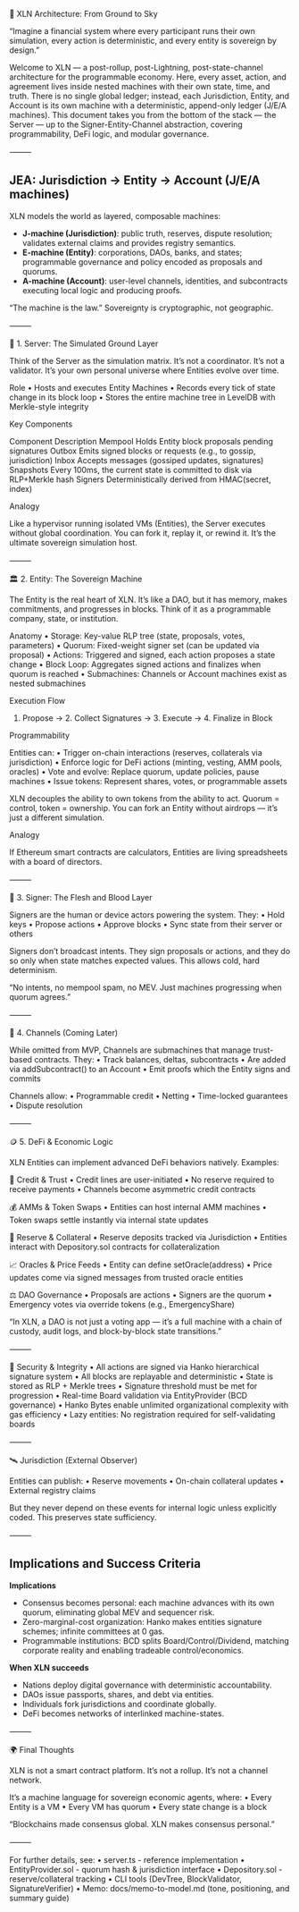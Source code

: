 🧠 XLN Architecture: From Ground to Sky

“Imagine a financial system where every participant runs their own simulation, every action is deterministic, and every entity is sovereign by design.”

Welcome to XLN — a post-rollup, post-Lightning, post-state-channel architecture for the programmable economy. Here, every asset, action, and agreement lives inside nested machines with their own state, time, and truth. There is no single global ledger; instead, each Jurisdiction, Entity, and Account is its own machine with a deterministic, append-only ledger (J/E/A machines). This document takes you from the bottom of the stack — the Server — up to the Signer-Entity-Channel abstraction, covering programmability, DeFi logic, and modular governance.

⸻

## JEA: Jurisdiction → Entity → Account (J/E/A machines)

XLN models the world as layered, composable machines:

- **J-machine (Jurisdiction)**: public truth, reserves, dispute resolution; validates external claims and provides registry semantics.
- **E-machine (Entity)**: corporations, DAOs, banks, and states; programmable governance and policy encoded as proposals and quorums.
- **A-machine (Account)**: user-level channels, identities, and subcontracts executing local logic and producing proofs.

“The machine is the law.” Sovereignty is cryptographic, not geographic.

⸻

🧱 1. Server: The Simulated Ground Layer

Think of the Server as the simulation matrix. It’s not a coordinator. It’s not a validator. It’s your own personal universe where Entities evolve over time.

Role
	•	Hosts and executes Entity Machines
	•	Records every tick of state change in its block loop
	•	Stores the entire machine tree in LevelDB with Merkle-style integrity

Key Components

Component	Description
Mempool	Holds Entity block proposals pending signatures
Outbox	Emits signed blocks or requests (e.g., to gossip, jurisdiction)
Inbox	Accepts messages (gossiped updates, signatures)
Snapshots	Every 100ms, the current state is committed to disk via RLP+Merkle hash
Signers	Deterministically derived from HMAC(secret, index)

Analogy

Like a hypervisor running isolated VMs (Entities), the Server executes without global coordination. You can fork it, replay it, or rewind it. It’s the ultimate sovereign simulation host.

⸻

🏛️ 2. Entity: The Sovereign Machine

The Entity is the real heart of XLN. It’s like a DAO, but it has memory, makes commitments, and progresses in blocks. Think of it as a programmable company, state, or institution.

Anatomy
	•	Storage: Key-value RLP tree (state, proposals, votes, parameters)
	•	Quorum: Fixed-weight signer set (can be updated via proposal)
	•	Actions: Triggered and signed, each action proposes a state change
	•	Block Loop: Aggregates signed actions and finalizes when quorum is reached
	•	Submachines: Channels or Account machines exist as nested submachines

Execution Flow

1. Propose → 2. Collect Signatures → 3. Execute → 4. Finalize in Block

Programmability

Entities can:
	•	Trigger on-chain interactions (reserves, collaterals via jurisdiction)
	•	Enforce logic for DeFi actions (minting, vesting, AMM pools, oracles)
	•	Vote and evolve: Replace quorum, update policies, pause machines
	•	Issue tokens: Represent shares, votes, or programmable assets

XLN decouples the ability to own tokens from the ability to act. Quorum = control, token = ownership. You can fork an Entity without airdrops — it’s just a different simulation.

Analogy

If Ethereum smart contracts are calculators, Entities are living spreadsheets with a board of directors.

⸻

👥 3. Signer: The Flesh and Blood Layer

Signers are the human or device actors powering the system. They:
	•	Hold keys
	•	Propose actions
	•	Approve blocks
	•	Sync state from their server or others

Signers don’t broadcast intents. They sign proposals or actions, and they do so only when state matches expected values. This allows cold, hard determinism.

“No intents, no mempool spam, no MEV. Just machines progressing when quorum agrees.”

⸻

🔄 4. Channels (Coming Later)

While omitted from MVP, Channels are submachines that manage trust-based contracts. They:
	•	Track balances, deltas, subcontracts
	•	Are added via addSubcontract() to an Account
	•	Emit proofs which the Entity signs and commits

Channels allow:
	•	Programmable credit
	•	Netting
	•	Time-locked guarantees
	•	Dispute resolution

⸻

🪙 5. DeFi & Economic Logic

XLN Entities can implement advanced DeFi behaviors natively. Examples:

🔐 Credit & Trust
	•	Credit lines are user-initiated
	•	No reserve required to receive payments
	•	Channels become asymmetric credit contracts

💰 AMMs & Token Swaps
	•	Entities can host internal AMM machines
	•	Token swaps settle instantly via internal state updates

🏦 Reserve & Collateral
	•	Reserve deposits tracked via Jurisdiction
	•	Entities interact with Depository.sol contracts for collateralization

📈 Oracles & Price Feeds
	•	Entity can define setOracle(address)
	•	Price updates come via signed messages from trusted oracle entities

⚖️ DAO Governance
	•	Proposals are actions
	•	Signers are the quorum
	•	Emergency votes via override tokens (e.g., EmergencyShare)

“In XLN, a DAO is not just a voting app — it’s a full machine with a chain of custody, audit logs, and block-by-block state transitions.”

⸻

🔐 Security & Integrity
	•	All actions are signed via Hanko hierarchical signature system
	•	All blocks are replayable and deterministic
	•	State is stored as RLP + Merkle trees
	•	Signature threshold must be met for progression
	•	Real-time Board validation via EntityProvider (BCD governance)
	•	Hanko Bytes enable unlimited organizational complexity with gas efficiency
	•	Lazy entities: No registration required for self-validating boards

⸻

🛰️ Jurisdiction (External Observer)

Entities can publish:
	•	Reserve movements
	•	On-chain collateral updates
	•	External registry claims

But they never depend on these events for internal logic unless explicitly coded. This preserves state sufficiency.

⸻

## Implications and Success Criteria

**Implications**
- Consensus becomes personal: each machine advances with its own quorum, eliminating global MEV and sequencer risk.
- Zero-marginal-cost organization: Hanko makes entities signature schemes; infinite committees at 0 gas.
- Programmable institutions: BCD splits Board/Control/Dividend, matching corporate reality and enabling tradeable control/economics.

**When XLN succeeds**
- Nations deploy digital governance with deterministic accountability.
- DAOs issue passports, shares, and debt via entities.
- Individuals fork jurisdictions and coordinate globally.
- DeFi becomes networks of interlinked machine-states.

⸻

🌍 Final Thoughts

XLN is not a smart contract platform.
It’s not a rollup.
It’s not a channel network.

It’s a machine language for sovereign economic agents, where:
	•	Every Entity is a VM
	•	Every VM has quorum
	•	Every state change is a block

“Blockchains made consensus global. XLN makes consensus personal.”

⸻

For further details, see:
	•	server.ts - reference implementation
	•	EntityProvider.sol - quorum hash & jurisdiction interface
	•	Depository.sol - reserve/collateral tracking
	•	CLI tools (DevTree, BlockValidator, SignatureVerifier)
	•	Memo: docs/memo-to-model.md (tone, positioning, and summary guide)